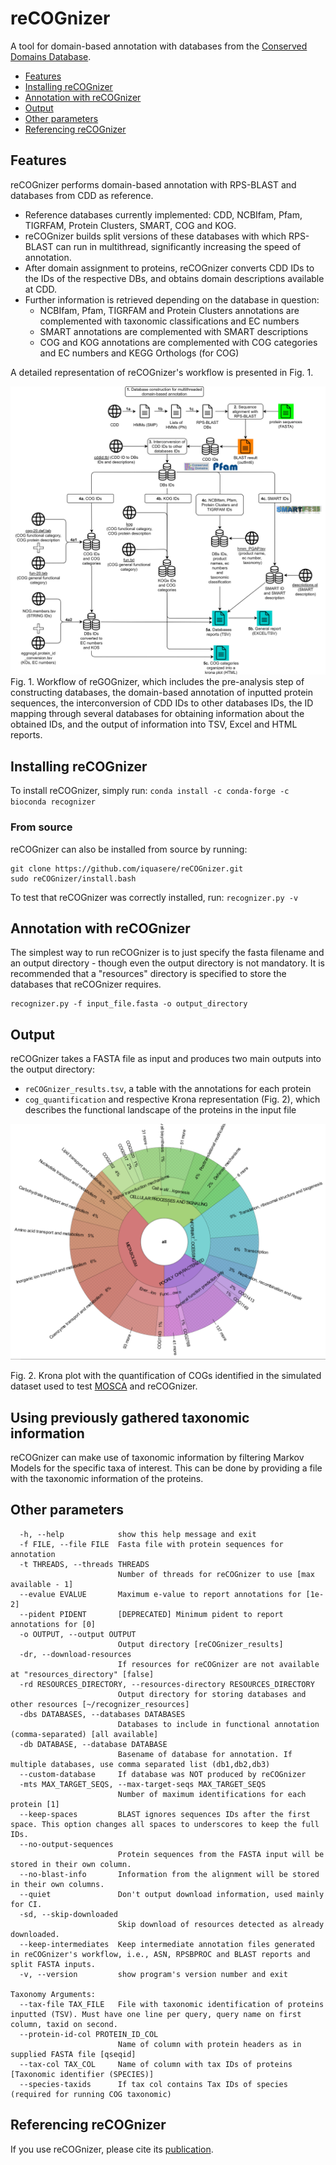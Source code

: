 # reCOGnizer

A tool for domain-based annotation with databases from the [Conserved Domains Database](https://www.ncbi.nlm.nih.gov/Structure/cdd/cdd.shtml).

* [Features](https://github.com/iquasere/reCOGnizer#features)
* [Installing reCOGnizer](https://github.com/iquasere/reCOGnizer#installing-recognizer)
* [Annotation with reCOGnizer](https://github.com/iquasere/reCOGnizer#annotation-with-recognizer)
* [Output](https://github.com/iquasere/reCOGnizer#output)
* [Other parameters](https://github.com/iquasere/reCOGnizer#other-parameters)
* [Referencing reCOGnizer](https://github.com/iquasere/reCOGnizer#referencing-recognizer)


## Features

reCOGnizer performs domain-based annotation with RPS-BLAST and databases from CDD as reference.
* Reference databases currently implemented: CDD, NCBIfam, Pfam, TIGRFAM, Protein Clusters, SMART, COG and KOG.
* reCOGnizer builds split versions of these databases with which RPS-BLAST can run in multithread, significantly increasing the speed of annotation.
* After domain assignment to proteins, reCOGnizer converts CDD IDs to the IDs of the respective DBs, and obtains domain descriptions available at CDD.
* Further information is retrieved depending on the database in question:
    * NCBIfam, Pfam, TIGRFAM and Protein Clusters annotations are complemented with taxonomic classifications and EC numbers
    * SMART annotations are complemented with SMART descriptions
    * COG and KOG annotations are complemented with COG categories and EC numbers and KEGG Orthologs (for COG)

A detailed representation of reCOGnizer's workflow is presented in Fig. 1.

![ScreenShot](recognizer_workflow.jpg)
Fig. 1. Workflow of reGOGnizer, which includes the pre-analysis step of constructing databases, the domain-based annotation of inputted protein sequences, the interconversion of CDD IDs to other databases IDs, the ID mapping through several databases for obtaining information about the obtained IDs, and the output of information into TSV, Excel and HTML reports.

## Installing reCOGnizer

To install reCOGnizer, simply run: ```conda install -c conda-forge -c bioconda recognizer```

### From source

reCOGnizer can also be installed from source by running:
```
git clone https://github.com/iquasere/reCOGnizer.git
sudo reCOGnizer/install.bash
```

To test that reCOGnizer was correctly installed, run: ```recognizer.py -v```

## Annotation with reCOGnizer

The simplest way to run reCOGnizer is to just specify the fasta filename and an output directory - though even the output directory is not mandatory. It is recommended that a "resources" directory is specified to store the databases that reCOGnizer requires.
```
recognizer.py -f input_file.fasta -o output_directory
```

## Output

reCOGnizer takes a FASTA file as input and produces two main outputs into the output directory:
* ```reCOGnizer_results.tsv```, a table with the annotations for each protein
* ```cog_quantification``` and respective Krona representation (Fig. 2), which describes the functional landscape of the proteins in the input file

[![Image Alt Text](krona_plot.png)](https://iquasere.github.io/reCOGnizer)

Fig. 2. Krona plot with the quantification of COGs identified in the simulated dataset used to test [MOSCA](https://github.com/iquasere/MOSCA) and reCOGnizer.

## Using previously gathered taxonomic information

reCOGnizer can make use of taxonomic information by filtering Markov Models for the specific taxa of interest. 
This can be done by providing a file with the taxonomic information of the proteins.


## Other parameters

```
  -h, --help            show this help message and exit
  -f FILE, --file FILE  Fasta file with protein sequences for annotation
  -t THREADS, --threads THREADS
                        Number of threads for reCOGnizer to use [max available - 1]
  --evalue EVALUE       Maximum e-value to report annotations for [1e-2]
  --pident PIDENT       [DEPRECATED] Minimum pident to report annotations for [0]
  -o OUTPUT, --output OUTPUT
                        Output directory [reCOGnizer_results]
  -dr, --download-resources
                        If resources for reCOGnizer are not available at "resources_directory" [false]
  -rd RESOURCES_DIRECTORY, --resources-directory RESOURCES_DIRECTORY
                        Output directory for storing databases and other resources [~/recognizer_resources]
  -dbs DATABASES, --databases DATABASES
                        Databases to include in functional annotation (comma-separated) [all available]
  -db DATABASE, --database DATABASE
                        Basename of database for annotation. If multiple databases, use comma separated list (db1,db2,db3)
  --custom-database     If database was NOT produced by reCOGnizer
  -mts MAX_TARGET_SEQS, --max-target-seqs MAX_TARGET_SEQS
                        Number of maximum identifications for each protein [1]
  --keep-spaces         BLAST ignores sequences IDs after the first space. This option changes all spaces to underscores to keep the full IDs.
  --no-output-sequences
                        Protein sequences from the FASTA input will be stored in their own column.
  --no-blast-info       Information from the alignment will be stored in their own columns.
  --quiet               Don't output download information, used mainly for CI.
  -sd, --skip-downloaded
                        Skip download of resources detected as already downloaded.
  --keep-intermediates  Keep intermediate annotation files generated in reCOGnizer's workflow, i.e., ASN, RPSBPROC and BLAST reports and split FASTA inputs.
  -v, --version         show program's version number and exit

Taxonomy Arguments:
  --tax-file TAX_FILE   File with taxonomic identification of proteins inputted (TSV). Must have one line per query, query name on first column, taxid on second.
  --protein-id-col PROTEIN_ID_COL
                        Name of column with protein headers as in supplied FASTA file [qseqid]
  --tax-col TAX_COL     Name of column with tax IDs of proteins [Taxonomic identifier (SPECIES)]
  --species-taxids      If tax col contains Tax IDs of species (required for running COG taxonomic)
```

## Referencing reCOGnizer

If you use reCOGnizer, please cite its [publication](https://www.sciencedirect.com/science/article/pii/S2001037022001179).
